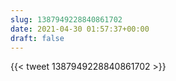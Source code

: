 ```yaml
---
slug: 1387949228840861702
date: 2021-04-30 01:57:37+00:00
draft: false
---
```


{{< tweet 1387949228840861702 >}}

